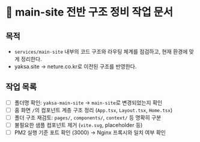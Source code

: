 # 🧱 main-site 전반 구조 정비 작업 문서

## 목적
- `services/main-site` 내부의 코드 구조와 라우팅 체계를 점검하고, 현재 환경에 맞게 정리한다.
- yaksa.site → neture.co.kr로 이전된 구조를 반영한다.

## 작업 목록
- [ ] 폴더명 확인: `yaksa-main-site` → `main-site`로 변경되었는지 확인
- [ ] 홈 화면 `/`의 컴포넌트 계층 구조 정리 (`App.tsx`, `Layout.tsx`, `Home.tsx`)
- [ ] 폴더 구조 재검토: `pages/`, `components/`, `context/` 등 명확히 구분
- [ ] 불필요한 샘플 컴포넌트 제거 (`vite.svg`, placeholder 등)
- [ ] PM2 실행 기준 포트 확인 (3000) → Nginx 프록시와 일치 여부 확인
